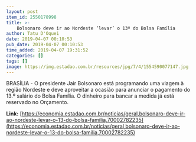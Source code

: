 ```yaml
---
layout: post
item_id: 2550178998
title: >-
    Bolsonaro deve ir ao Nordeste ‘levar’ o 13º do Bolsa Família
author: Tatu D'Oquei
date: 2019-04-07 00:10:53
pub_date: 2019-04-07 00:10:53
time_added: 2019-04-07 19:31:52
categories: []
tags: []
image: https://img.estadao.com.br/resources/jpg/7/4/1554590077147.jpg
---
```


BRASÍLIA - O presidente Jair Bolsonaro está programando uma viagem à região Nordeste e deve aproveitar a ocasião para anunciar o pagamento do 13.º salário do Bolsa Família. O dinheiro para bancar a medida já está reservado no Orçamento.

**Link:** [https://economia.estadao.com.br/noticias/geral,bolsonaro-deve-ir-ao-nordeste-levar-o-13-do-bolsa-familia,70002782235](https://economia.estadao.com.br/noticias/geral,bolsonaro-deve-ir-ao-nordeste-levar-o-13-do-bolsa-familia,70002782235)

